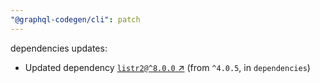 ```yaml
---
"@graphql-codegen/cli": patch
---
```

dependencies updates:
  - Updated dependency [`listr2@^8.0.0` ↗︎](https://www.npmjs.com/package/listr2/v/8.0.0) (from `^4.0.5`, in `dependencies`)
